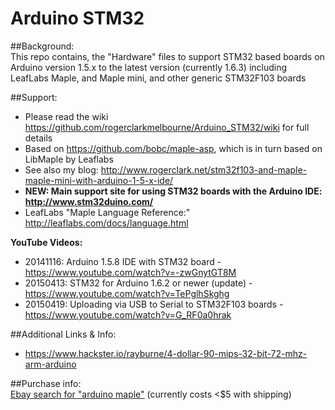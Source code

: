 Arduino STM32  
=============  

##Background:  
This repo contains, the "Hardware" files to support STM32 based boards on Arduino version 1.5.x to the latest version (currently 1.6.3)  including LeafLabs Maple, and Maple mini, and other generic STM32F103 boards  

##Support:  
* Please read the wiki  https://github.com/rogerclarkmelbourne/Arduino_STM32/wiki for full details  
* Based on https://github.com/bobc/maple-asp, which is in turn based on LibMaple by Leaflabs  
* See also my blog: http://www.rogerclark.net/stm32f103-and-maple-maple-mini-with-arduino-1-5-x-ide/  
* **NEW: Main support site for using STM32 boards with the Arduino IDE: http://www.stm32duino.com/**  
* LeafLabs "Maple Language Reference:" http://leaflabs.com/docs/language.html

**YouTube Videos:** 
* 20141116: Arduino 1.5.8 IDE with STM32 board - https://www.youtube.com/watch?v=-zwGnytGT8M
* 20150413: STM32 for Arduino 1.6.2 or newer (update) - https://www.youtube.com/watch?v=TePglhSkghg
* 20150419: Uploading via USB to Serial to STM32F103 boards - https://www.youtube.com/watch?v=G_RF0a0hrak

##Additional Links & Info:  
* https://www.hackster.io/rayburne/4-dollar-90-mips-32-bit-72-mhz-arm-arduino  

##Purchase info:  
[Ebay search for "arduino maple"](http://www.ebay.com/sch/i.html?_from=R40&_sacat=0&LH_BIN=1&_nkw=arduino+maple&_sop=15) (currently costs <$5 with shipping)
